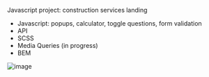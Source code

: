 Javascript project: construction services landing 

- Javascript: popups, calculator, toggle questions, form validation
- API
- SCSS
- Media Queries (in progress) 
- BEM

![image](https://user-images.githubusercontent.com/77553973/168490275-a8219b32-0fc2-41f7-be5c-18fcd7e6957f.png)
